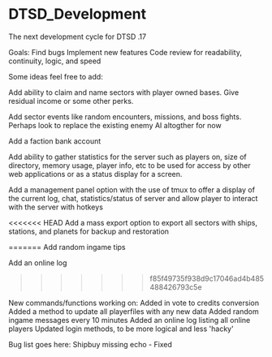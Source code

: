 DTSD_Development
================

The next development cycle for DTSD .17

Goals:
Find bugs
Implement new features
Code review for readability, continuity, logic, and speed


Some ideas feel free to add:

Add ability to claim and name sectors with player owned bases.  Give residual income or some other perks.

Add sector events like random encounters, missions, and boss fights.  Perhaps look to replace the existing enemy AI altogther for now

Add a faction bank account

Add ability to gather statistics for the server such as players on, size of directory, memory usage, player info, etc 
  to be used for access by other web applications or as a status display for a screen.

Add a management panel option with the use of tmux to offer a display of the current log, chat, statistics/status of server
  and allow player to interact with the server with hotkeys
  
<<<<<<< HEAD
Add a mass export option to export all sectors with ships, stations, and planets for backup and restoration

=======
Add random ingame tips

Add an online log
>>>>>>> f85f49735f938d9c17046ad4b485488426793c5e


New commands/functions working on:
Added in vote to credits conversion
Added a method to update all playerfiles with any new data
Added random ingame messages every 10 minutes
Added an online log listing all online players
Updated login methods, to be more logical and less 'hacky'


Bug list goes here:
Shipbuy missing echo - Fixed  

